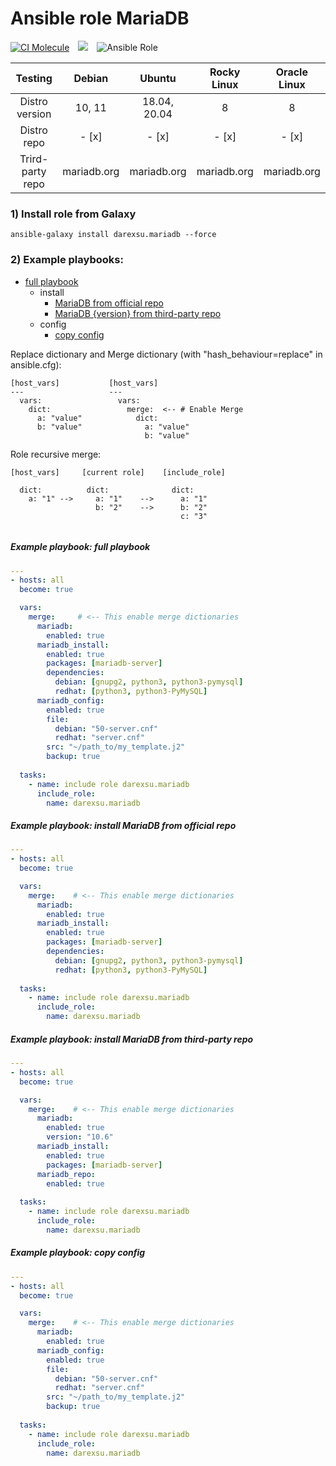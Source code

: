# Ansible role MariaDB

[![CI Molecule](https://github.com/darexsu/ansible-role-mariadb/actions/workflows/ci.yml/badge.svg)](https://github.com/darexsu/ansible-role-mariadb/actions/workflows/ci.yml)&emsp;![](https://img.shields.io/static/v1?label=idempotence&message=ok&color=success)&emsp;![Ansible Role](https://img.shields.io/ansible/role/d/57634?color=blue&label=downloads)

|  Testing         |  Debian            |  Ubuntu         |  Rocky Linux  | Oracle Linux |
| :--------------: | :----------------: | :-------------: | :-----------: | :----------: |
| Distro version   |  10, 11            | 18.04, 20.04    |  8            | 8            |
| Distro repo      |  - [x]             |   - [x]         |    - [x]      |  - [x]       |    
| Trird-party repo |  mariadb.org       |   mariadb.org   |   mariadb.org |  mariadb.org   | 
### 1) Install role from Galaxy
```
ansible-galaxy install darexsu.mariadb --force
```

### 2) Example playbooks: 

- [full playbook](#example-playbook-full-playbook)
  - install
    - [MariaDB from official repo](#example-playbook-install-mariadb-from-official-repo)
    - [MariaDB {version} from third-party repo](#example-playbook-install-mariadb-from-third-party-repo)
  - config
    - [copy config](#example-playbook-copy-config)

Replace dictionary and Merge dictionary (with "hash_behaviour=replace" in ansible.cfg):
```
[host_vars]           [host_vars]
---                   ---
  vars:                 vars:
    dict:                 merge:  <-- # Enable Merge
      a: "value"            dict: 
      b: "value"              a: "value" 
                              b: "value"
```
Role recursive merge:
```
[host_vars]     [current role]    [include_role]
  
  dict:          dict:              dict:
    a: "1" -->     a: "1"    -->      a: "1"
                   b: "2"    -->      b: "2"
                                      c: "3"
    
```

##### Example playbook: full playbook
```yaml
---
- hosts: all
  become: true

  vars:
    merge:     # <-- This enable merge dictionaries           
      mariadb:
        enabled: true
      mariadb_install:      
        enabled: true
        packages: [mariadb-server]
        dependencies:
          debian: [gnupg2, python3, python3-pymysql]
          redhat: [python3, python3-PyMySQL]
      mariadb_config:
        enabled: true   
        file:
          debian: "50-server.cnf"
          redhat: "server.cnf"   
        src: "~/path_to/my_template.j2"
        backup: true
  
  tasks:
    - name: include role darexsu.mariadb
      include_role: 
        name: darexsu.mariadb
```

##### Example playbook: install MariaDB from official repo
```yaml
---
- hosts: all
  become: true

  vars:
    merge:    # <-- This enable merge dictionaries
      mariadb:
        enabled: true
      mariadb_install:      
        enabled: true
        packages: [mariadb-server]
        dependencies:
          debian: [gnupg2, python3, python3-pymysql]
          redhat: [python3, python3-PyMySQL]
  
  tasks:
    - name: include role darexsu.mariadb
      include_role: 
        name: darexsu.mariadb
```
##### Example playbook: install MariaDB from third-party repo
```yaml
---
- hosts: all
  become: true

  vars:
    merge:    # <-- This enable merge dictionaries
      mariadb:
        enabled: true
        version: "10.6"
      mariadb_install:      
        enabled: true
        packages: [mariadb-server]
      mariadb_repo:
        enabled: true
  
  tasks:
    - name: include role darexsu.mariadb
      include_role: 
        name: darexsu.mariadb
```

##### Example playbook: copy config
```yaml
---
- hosts: all
  become: true

  vars:
    merge:    # <-- This enable merge dictionaries
      mariadb:
        enabled: true
      mariadb_config:
        enabled: true   
        file:
          debian: "50-server.cnf"
          redhat: "server.cnf"   
        src: "~/path_to/my_template.j2"
        backup: true
  
  tasks:
    - name: include role darexsu.mariadb
      include_role: 
        name: darexsu.mariadb
```